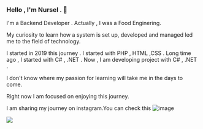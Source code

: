 ### Hello , I'm Nursel . 👋


I'm a Backend Developer . Actually , I was a Food Enginering.

My curiosity to learn how a system is set up, developed and managed led me to the field of technology.

I started  in 2019 this journey . I started with PHP , HTML ,CSS .
Long time ago , I started with C# , .NET . 
Now , I am developing project with C# , .NET .

I don't know where my passion for learning will take me in the days to come. 

Right now I am focused on enjoying this journey.

I am sharing my journey on instagram.You can check this ![image](https://user-images.githubusercontent.com/43447965/145212502-ef26911d-8ac6-4db3-b623-bd995feae4fa.png)

[![](https://img.shields.io/badge/instagram-%23E4405F.svg?&style=for-the-badge&logo=instagram&logoColor=white)](https://www.instagram.com/nurselaltin.na/)

